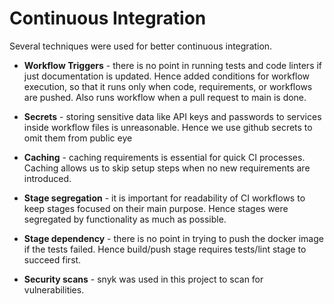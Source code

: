 # Continuous Integration

Several techniques were used for better continuous integration.

- **Workflow Triggers** - there is no point in running tests and code linters if just documentation is updated. Hence added conditions for workflow execution, so that it runs only when code, requirements, or workflows are pushed. Also runs workflow when a pull request to main is done.
  
- **Secrets** - storing sensitive data like API keys and passwords to services inside workflow files is unreasonable. Hence we use github secrets to omit them from public eye
  
- **Caching** - caching requirements is essential for quick CI processes. Caching allows us to skip setup steps when no new requirements are introduced.

- **Stage segregation** - it is important for readability of CI workflows to keep stages focused on their main purpose. Hence stages were segregated by functionality as much as possible.

- **Stage dependency** - there is no point in trying to push the docker image if the tests failed. Hence build/push stage requires tests/lint stage to succeed first.

- **Security scans** - snyk was used in this project to scan for vulnerabilities.